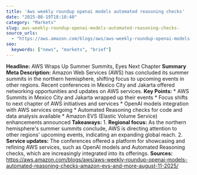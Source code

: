 ```yaml
---
title: 'Aws weekly roundup openai models automated reasoning checks'
date: "2025-08-19T18:18:40"
category: "Markets"
slug: aws-weekly-roundup-openai-models-automated-reasoning-checks-
source_urls:
  - "https://aws.amazon.com/blogs/aws/aws-weekly-roundup-openai-models-automated-reasoning-checks-amazon-evs-and-more-august-11-2025/"
seo:
  keywords: ["news", "markets", "brief"]
---
```

**Headline:** AWS Wraps Up Summer Summits, Eyes Next Chapter  **Summary Meta Description:** Amazon Web Services (AWS) has concluded its summer summits in the northern hemisphere, shifting focus to upcoming events in other regions. Recent conferences in Mexico City and Jakarta offered networking opportunities and updates on AWS services.  **Key Points:**  * AWS Summits in Mexico City and Jakarta wrapped up their events * Focus shifts to next chapter of AWS initiatives and services * OpenAI models integration with AWS services ongoing * Automated Reasoning checks for code and data analysis available * Amazon EVS (Elastic Volume Service) enhancements announced  **Takeaways:**  1. **Regional focus:** As the northern hemisphere's summer summits conclude, AWS is directing attention to other regions' upcoming events, indicating an expanding global reach. 2. **Service updates:** The conferences offered a platform for showcasing and refining AWS services, such as OpenAI models and Automated Reasoning checks, which are increasingly integrated into its offerings.  **Sources:** https://aws.amazon.com/blogs/aws/aws-weekly-roundup-openai-models-automated-reasoning-checks-amazon-evs-and-more-august-11-2025/ 
